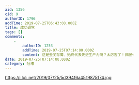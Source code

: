 ```yaml
---
aid: 1356
cid: 9
authorID: 1796
addTime: 2019-07-25T06:43:00.000Z
title: 成功退党
tags: []
comments:
    -
        authorID: 1253
        addTime: 2019-07-25T07:14:00.000Z
        content: 这是去芜存菁、始终代表先进生产力吗？太厉害了！佩服~
date: 2019-07-25T07:14:00.000Z
category: 吐槽
---
```


https://i.loli.net/2019/07/25/5d394f6a4519875174.jpg
